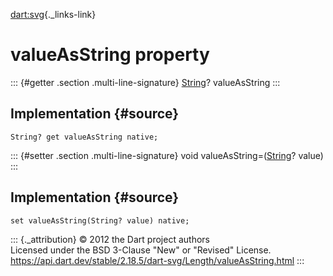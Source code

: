 [dart:svg](../../dart-svg/dart-svg-library){._links-link}

valueAsString property
======================

::: {#getter .section .multi-line-signature}
[String](../../dart-core/string-class)? valueAsString
:::

Implementation {#source}
--------------

``` {.language-dart data-language="dart"}
String? get valueAsString native;
```

::: {#setter .section .multi-line-signature}
void valueAsString=([String](../../dart-core/string-class)? value)
:::

Implementation {#source}
--------------

``` {.language-dart data-language="dart"}
set valueAsString(String? value) native;
```

::: {._attribution}
© 2012 the Dart project authors\
Licensed under the BSD 3-Clause \"New\" or \"Revised\" License.\
<https://api.dart.dev/stable/2.18.5/dart-svg/Length/valueAsString.html>
:::
